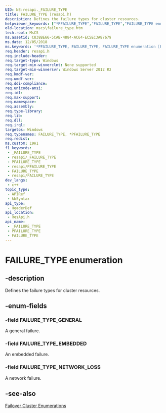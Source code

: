 ```yaml
---
UID: NE:resapi._FAILURE_TYPE
title: FAILURE_TYPE (resapi.h)
description: Defines the failure types for cluster resources.
helpviewer_keywords: ["*PFAILURE_TYPE","FAILURE_TYPE","FAILURE_TYPE enumeration [Failover Cluster]","FAILURE_TYPE_EMBEDDED","FAILURE_TYPE_GENERAL","FAILURE_TYPE_NETWORK_LOSS","PFAILURE_TYPE","PFAILURE_TYPE enumeration pointer [Failover Cluster]","mscs.failure_type","resapi/FAILURE_TYPE","resapi/FAILURE_TYPE_EMBEDDED","resapi/FAILURE_TYPE_GENERAL","resapi/FAILURE_TYPE_NETWORK_LOSS","resapi/PFAILURE_TYPE"]
old-location: mscs\failure_type.htm
tech.root: MsCS
ms.assetid: C838BE66-5CAB-4884-AC64-EC5EC3A87679
ms.date: 12/05/2018
ms.keywords: '*PFAILURE_TYPE, FAILURE_TYPE, FAILURE_TYPE enumeration [Failover Cluster], FAILURE_TYPE_EMBEDDED, FAILURE_TYPE_GENERAL, FAILURE_TYPE_NETWORK_LOSS, PFAILURE_TYPE, PFAILURE_TYPE enumeration pointer [Failover Cluster], mscs.failure_type, resapi/FAILURE_TYPE, resapi/FAILURE_TYPE_EMBEDDED, resapi/FAILURE_TYPE_GENERAL, resapi/FAILURE_TYPE_NETWORK_LOSS, resapi/PFAILURE_TYPE'
req.header: resapi.h
req.include-header: 
req.target-type: Windows
req.target-min-winverclnt: None supported
req.target-min-winversvr: Windows Server 2012 R2
req.kmdf-ver: 
req.umdf-ver: 
req.ddi-compliance: 
req.unicode-ansi: 
req.idl: 
req.max-support: 
req.namespace: 
req.assembly: 
req.type-library: 
req.lib: 
req.dll: 
req.irql: 
targetos: Windows
req.typenames: FAILURE_TYPE, *PFAILURE_TYPE
req.redist: 
ms.custom: 19H1
f1_keywords:
 - _FAILURE_TYPE
 - resapi/_FAILURE_TYPE
 - PFAILURE_TYPE
 - resapi/PFAILURE_TYPE
 - FAILURE_TYPE
 - resapi/FAILURE_TYPE
dev_langs:
 - c++
topic_type:
 - APIRef
 - kbSyntax
api_type:
 - HeaderDef
api_location:
 - ResApi.h
api_name:
 - _FAILURE_TYPE
 - PFAILURE_TYPE
 - FAILURE_TYPE
---
```


# FAILURE_TYPE enumeration


## -description

Defines the failure types for cluster resources.

## -enum-fields

### -field FAILURE_TYPE_GENERAL

A general failure.

### -field FAILURE_TYPE_EMBEDDED

An embedded failure.

### -field FAILURE_TYPE_NETWORK_LOSS

A network failure.

## -see-also

<a href="/previous-versions/windows/desktop/mscs/cluster-enumerations">Failover Cluster Enumerations</a>

